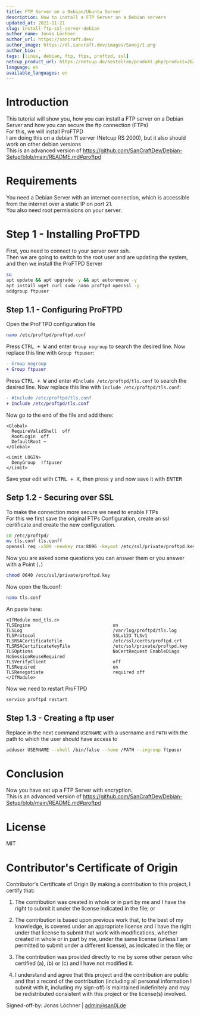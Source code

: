 ```yaml
---
title: FTP Server on a Debian/Ubuntu Server
description: How to install a FTP Server on a Debian servers
updated_at: 2021-11-21
slug: install-ftp-ssl-server-debian
author_name: Jonas Löchner
author_url: https://sancraft.dev/
author_image: https://dl.sancraft.dev/images/Sanoj/1.png
author_bio: -
tags: [linux, debian, ftp, ftps, proftpd, ssl]
netcup_product_url: https://netcup.de/bestellen/produkt.php?produkt=2623
language: en
available_languages: en
---
```


# Introduction
This tutorial will show you, how you can install a FTP server on a Debian Server and how you can secure the ftp connection (FTPs) <br>
For this, we will install ProFTPD <br>
I am doing this on a debian 11 server (Netcup RS 2000), but it also should work on other debian versions <br>
This is an advanced version of https://github.com/SanCraftDev/Debian-Setup/blob/main/README.md#proftpd

# Requirements
You need a Debian Server with an internet connection, which is accessible from the internet over a static IP on port 21.  <br>
You also need root permissions on your server.

# Step 1 - Installing ProFTPD
First, you need to connect to your server over ssh. <br>
Then we are going to switch to the root user and are updating the system, and then we install the ProFTPD Server
```sh
su
apt update && apt upgrade -y && apt autoremove -y
apt install wget curl sudo nano proftpd openssl -y
addgroup ftpuser
```

## Step 1.1 - Configuring ProFTPD
Open the ProFTPD configuration file
```sh
nano /etc/proftpd/proftpd.conf
```

Press <kbd>CTRL + W</kbd> and enter `Group nogroup` to search the desired line. Now replace this line with `Group ftpuser`:
```diff
- Group nogroup
+ Group ftpuser
```

Press <kbd>CTRL + W</kbd> and enter `#Include /etc/proftpd/tls.conf` to search the desired line. Now replace this line with `Include /etc/proftpd/tls.conf`:
```diff
- #Include /etc/proftpd/tls.conf
+ Include /etc/proftpd/tls.conf
```

Now go to the end of the file and add there:
```
<Global>
  RequireValidShell  off
  RootLogin  off
  DefaultRoot ~
</Global>
 
<Limit LOGIN>
  DenyGroup  !ftpuser
</Limit>
```
Save your edit with <kbd>CTRL + X</kbd>, then press <kbd>y</kbd> and now save it with <kbd>ENTER</kbd> <br>

## Setp 1.2 - Securing over SSL
To make the connection more secure we need to enable FTPs <br>
For this we first save the original FTPs Configuration, create an ssl certificate and create the new configuration.
```sh
cd /etc/proftpd/
mv tls.conf tls.conff
openssl req -x509 -newkey rsa:8096 -keyout /etc/ssl/private/proftpd.key -out /etc/ssl/certs/proftpd.crt -nodes -days 999999
```
Now you are asked some questions you can answer them or you answer with a Point (`.`) <br>

```sh
chmod 0640 /etc/ssl/private/proftpd.key
```
Now open the tls.conf:
```sh
nano tls.conf
```
An paste here:
```
<IfModule mod_tls.c>
TLSEngine                               on
TLSLog                                  /var/log/proftpd/tls.log
TLSProtocol                             SSLv123 TLSv1
TLSRSACertificateFile                   /etc/ssl/certs/proftpd.crt
TLSRSACertificateKeyFile                /etc/ssl/private/proftpd.key
TLSOptions                              NoCertRequest EnableDiags NoSessionReuseRequired
TLSVerifyClient                         off
TLSRequired                             on
TLSRenegotiate                          required off
</IfModule>
```
Now we need to restart ProFTPD
```sh
service proftpd restart
```

## Step 1.3 - Creating a ftp user
Replace in the next command `USERNAME` with a username and `PATH` with the path to which the user should have access to
```sh
adduser USERNAME --shell /bin/false --home /PATH --ingroup ftpuser
```

# Conclusion
Now you have set up a FTP Server with encryption. <br>
This is an advanced version of https://github.com/SanCraftDev/Debian-Setup/blob/main/README.md#proftpd

# License
MIT

# Contributor's Certificate of Origin
Contributor's Certificate of Origin By making a contribution to this project, I certify that:

 1) The contribution was created in whole or in part by me and I have the right to submit it under the license indicated in the file; or

 2) The contribution is based upon previous work that, to the best of my knowledge, is covered under an appropriate license and I have the right under that license to submit that work with modifications, whether created in whole or in part by me, under the same license (unless I am permitted to submit under a different license), as indicated in the file; or

 3) The contribution was provided directly to me by some other person who certified (a), (b) or (c) and I have not modified it.

 4) I understand and agree that this project and the contribution are public and that a record of the contribution (including all personal information I submit with it, including my sign-off) is maintained indefinitely and may be redistributed consistent with this project or the license(s) involved.

Signed-off-by: Jonas Löchner | [admin@san0j.de](mailto:admin@san0j.de)
